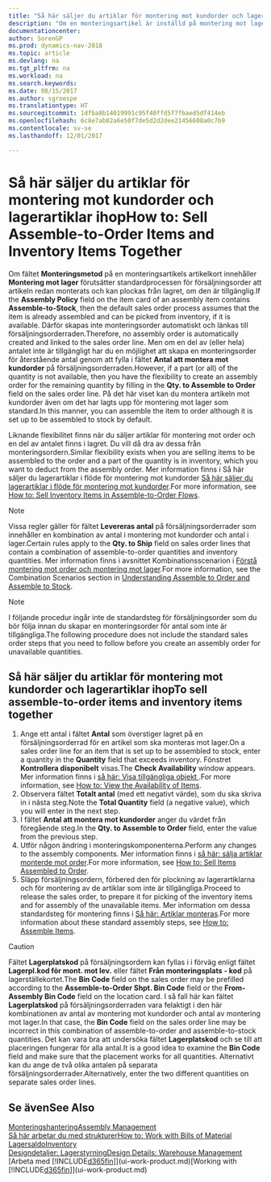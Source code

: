```yaml
---
title: "Så här säljer du artiklar för montering mot kundorder och lagerartiklar ihop"
description: "Om en monteringsartikel är inställd på montering mot lagerförutsätter standardprocessen för försäljningsorder att artikeln redan monterats och kan plockas från lagret, om den är tillgänglig. Men om en del (eller hela) antalet inte är tillgängligt har du möjlighet att skapa en monteringsorder för återstående antal direkt."
documentationcenter: 
author: SorenGP
ms.prod: dynamics-nav-2018
ms.topic: article
ms.devlang: na
ms.tgt_pltfrm: na
ms.workload: na
ms.search.keywords: 
ms.date: 08/15/2017
ms.author: sgroespe
ms.translationtype: HT
ms.sourcegitcommit: 1dfba8b14019991c95f40ffd5f7fbaed5df414eb
ms.openlocfilehash: 6c8e7ab02a6e50f7de5d2d2dee21456608a0c7b9
ms.contentlocale: sv-se
ms.lasthandoff: 12/01/2017

---
```

# <a name="how-to-sell-assemble-to-order-items-and-inventory-items-together"></a><span data-ttu-id="391b7-104">Så här säljer du artiklar för montering mot kundorder och lagerartiklar ihop</span><span class="sxs-lookup"><span data-stu-id="391b7-104">How to: Sell Assemble-to-Order Items and Inventory Items Together</span></span>
<span data-ttu-id="391b7-105">Om fältet **Monteringsmetod** på en monteringsartikels artikelkort innehåller **Montering mot lager** förutsätter standardprocessen för försäljningsorder att artikeln redan monterats och kan plockas från lagret, om den är tillgänglig.</span><span class="sxs-lookup"><span data-stu-id="391b7-105">If the **Assembly Policy** field on the item card of an assembly item contains **Assemble-to-Stock**, then the default sales order process assumes that the item is already assembled and can be picked from inventory, if it is available.</span></span> <span data-ttu-id="391b7-106">Därför skapas inte monteringsorder automatiskt och länkas till försäljningsorderraden.</span><span class="sxs-lookup"><span data-stu-id="391b7-106">Therefore, no assembly order is automatically created and linked to the sales order line.</span></span> <span data-ttu-id="391b7-107">Men om en del av (eller hela) antalet inte är tillgängligt har du en möjlighet att skapa en monteringsorder för återstående antal genom att fylla i fältet **Antal att montera mot kundorder** på försäljningsorderraden.</span><span class="sxs-lookup"><span data-stu-id="391b7-107">However, if a part (or all) of the quantity is not available, then you have the flexibility to create an assembly order for the remaining quantity by filling in the **Qty. to Assemble to Order** field on the sales order line.</span></span> <span data-ttu-id="391b7-108">På det här viset kan du montera artikeln mot kundorder även om det har lagts upp för montering mot lager som standard.</span><span class="sxs-lookup"><span data-stu-id="391b7-108">In this manner, you can assemble the item to order although it is set up to be assembled to stock by default.</span></span>  

<span data-ttu-id="391b7-109">Liknande flexibilitet finns när du säljer artiklar för montering mot order och en del av antalet finns i lagret. Du vill då dra av dessa från monteringsordern.</span><span class="sxs-lookup"><span data-stu-id="391b7-109">Similar flexibility exists when you are selling items to be assembled to the order and a part of the quantity is in inventory, which you want to deduct from the assembly order.</span></span> <span data-ttu-id="391b7-110">Mer information finns i Så här säljer du lagerartiklar i flöde för montering mot kundorder [Så här säljer du lagerartiklar i flöde för montering mot kundorder](assembly-how-to-sell-inventory-items-in-assemble-to-order-flows.md).</span><span class="sxs-lookup"><span data-stu-id="391b7-110">For more information, see [How to: Sell Inventory Items in Assemble-to-Order Flows](assembly-how-to-sell-inventory-items-in-assemble-to-order-flows.md).</span></span>  

> [!NOTE]  
>  <span data-ttu-id="391b7-111">Vissa regler gäller för fältet **Levereras antal** på försäljningsorderrader som innehåller en kombination av antal i montering mot kundorder och antal i lager.</span><span class="sxs-lookup"><span data-stu-id="391b7-111">Certain rules apply to the **Qty. to Ship** field on sales order lines that contain a combination of assemble-to-order quantities and inventory quantities.</span></span> <span data-ttu-id="391b7-112">Mer information finns i avsnittet Kombinationsscenarion i [Förstå montering mot order och montering mot lager](assembly-assemble-to-order-or-assemble-to-stock.md).</span><span class="sxs-lookup"><span data-stu-id="391b7-112">For more information, see the Combination Scenarios section in [Understanding Assemble to Order and Assemble to Stock](assembly-assemble-to-order-or-assemble-to-stock.md).</span></span>  

> [!NOTE]  
>  <span data-ttu-id="391b7-113">I följande procedur ingår inte de standardsteg för försäljningsorder som du bör följa innan du skapar en monteringsorder för antal som inte är tillgängliga.</span><span class="sxs-lookup"><span data-stu-id="391b7-113">The following procedure does not include the standard sales order steps that you need to follow before you create an assembly order for unavailable quantities.</span></span>

## <a name="to-sell-assemble-to-order-items-and-inventory-items-together"></a><span data-ttu-id="391b7-114">Så här säljer du artiklar för montering mot kundorder och lagerartiklar ihop</span><span class="sxs-lookup"><span data-stu-id="391b7-114">To sell assemble-to-order items and inventory items together</span></span>  
1.  <span data-ttu-id="391b7-115">Ange ett antal i fältet **Antal** som överstiger lagret på en försäljningsorderrad för en artikel som ska monteras mot lager.</span><span class="sxs-lookup"><span data-stu-id="391b7-115">On a sales order line for an item that is set up to be assembled to stock, enter a quantity in the **Quantity** field that exceeds inventory.</span></span> <span data-ttu-id="391b7-116">Fönstret **Kontrollera disponibelt** visas.</span><span class="sxs-lookup"><span data-stu-id="391b7-116">The **Check Availability** window appears.</span></span> <span data-ttu-id="391b7-117">Mer information finns i [så här: Visa tillgängliga objekt ](inventory-how-availability-overview.md).</span><span class="sxs-lookup"><span data-stu-id="391b7-117">For more information, see [How to: View the Availability of Items](inventory-how-availability-overview.md).</span></span> 
2.  <span data-ttu-id="391b7-118">Observera fältet **Totalt antal** (med ett negativt värde), som du ska skriva in i nästa steg.</span><span class="sxs-lookup"><span data-stu-id="391b7-118">Note the **Total Quantity** field (a negative value), which you will enter in the next step.</span></span>  
3.  <span data-ttu-id="391b7-119">I fältet **Antal att montera mot kundorder** anger du värdet från föregående steg.</span><span class="sxs-lookup"><span data-stu-id="391b7-119">In the **Qty. to Assemble to Order** field, enter the value from the previous step.</span></span>  
4.  <span data-ttu-id="391b7-120">Utför någon ändring i monteringskomponenterna.</span><span class="sxs-lookup"><span data-stu-id="391b7-120">Perform any changes to the assembly components.</span></span> <span data-ttu-id="391b7-121">Mer information finns i [så här: sälja artiklar monterde mot order](assembly-how-to-sell-items-assembled-to-order.md).</span><span class="sxs-lookup"><span data-stu-id="391b7-121">For more information, see [How to: Sell Items Assembled to Order](assembly-how-to-sell-items-assembled-to-order.md).</span></span>  
5.  <span data-ttu-id="391b7-122">Släpp försäljningsordern, förbered den för plockning av lagerartiklarna och för montering av de artiklar som inte är tillgängliga.</span><span class="sxs-lookup"><span data-stu-id="391b7-122">Proceed to release the sales order, to prepare it for picking of the inventory items and for assembly of the unavailable items.</span></span> <span data-ttu-id="391b7-123">Mer information om dessa standardsteg för montering finns i [Så här: Artiklar monteras](assembly-how-to-assemble-items.md).</span><span class="sxs-lookup"><span data-stu-id="391b7-123">For more information about these standard assembly steps, see [How to: Assemble Items](assembly-how-to-assemble-items.md).</span></span>  

> [!CAUTION]  
>  <span data-ttu-id="391b7-124">Fältet **Lagerplatskod** på försäljningsordern kan fyllas i i förväg enligt fältet **Lagerpl.kod för mont. mot lev.** eller fältet **Från monteringsplats - kod** på lagerställekortet.</span><span class="sxs-lookup"><span data-stu-id="391b7-124">The **Bin Code** field on the sales order may be prefilled according to the **Assemble-to-Order Shpt. Bin Code** field or the **From-Assembly Bin Code** field on the location card.</span></span> <span data-ttu-id="391b7-125">I så fall här kan fältet **Lagerplatskod** på försäljningsorderraden vara felaktigt i den här kombinationen av antal av montering mot kundorder och antal av montering mot lager.</span><span class="sxs-lookup"><span data-stu-id="391b7-125">In that case, the **Bin Code** field on the sales order line may be incorrect in this combination of assemble-to-order and assemble-to-stock quantities.</span></span> <span data-ttu-id="391b7-126">Det kan vara bra att undersöka fältet **Lagerplatskod** och se till att placeringen fungerar för alla antal.</span><span class="sxs-lookup"><span data-stu-id="391b7-126">It is a good idea to examine the **Bin Code** field and make sure that the placement works for all quantities.</span></span> <span data-ttu-id="391b7-127">Alternativt kan du ange de två olika antalen på separata försäljningsorderrader.</span><span class="sxs-lookup"><span data-stu-id="391b7-127">Alternatively, enter the two different quantities on separate sales order lines.</span></span>  

## <a name="see-also"></a><span data-ttu-id="391b7-128">Se även</span><span class="sxs-lookup"><span data-stu-id="391b7-128">See Also</span></span>  
[<span data-ttu-id="391b7-129">Monteringshantering</span><span class="sxs-lookup"><span data-stu-id="391b7-129">Assembly Management</span></span>](assembly-assemble-items.md)  
[<span data-ttu-id="391b7-130">Så här arbetar du med strukturer</span><span class="sxs-lookup"><span data-stu-id="391b7-130">How to: Work with Bills of Material</span></span>](inventory-how-work-BOMs.md)  
[<span data-ttu-id="391b7-131">Lagersaldo</span><span class="sxs-lookup"><span data-stu-id="391b7-131">Inventory</span></span>](inventory-manage-inventory.md)  
[<span data-ttu-id="391b7-132">Designdetaljer: Lagerstyrning</span><span class="sxs-lookup"><span data-stu-id="391b7-132">Design Details: Warehouse Management</span></span>](design-details-warehouse-management.md)  
<span data-ttu-id="391b7-133">[Arbeta med [!INCLUDE[d365fin](includes/d365fin_md.md)]](ui-work-product.md)</span><span class="sxs-lookup"><span data-stu-id="391b7-133">[Working with [!INCLUDE[d365fin](includes/d365fin_md.md)]](ui-work-product.md)</span></span>

